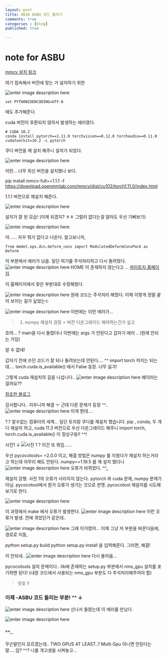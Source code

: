 ```yaml
---
layout: post
title: 0810 ASBU 코드 돌리기
comments: true
categories : [blog]
published: true

---
```


# note for ASBU

[mmcv 설치 링크](https://mmcv.readthedocs.io/en/latest/get_started/installation.html)

여기 접속해서 버전에 맞는 거 설치하기 위한 

![enter image description here](https://ifh.cc/g/GKhvCh.png)

```
set PYTHONIOENCODING=UTF-8
```
얘도 추가해준다.

cuda 버전이 호환되지 않아서 발생하는 에러였다.

```
# CUDA 10.2
conda install pytorch==1.11.0 torchvision==0.12.0 torchaudio==0.11.0 cudatoolkit=10.2 -c pytorch
```
쿠다 버전을 재 설치 해주니 설치가 되었다. 

![enter image description here](https://ifh.cc/g/PydGFD.png)

이런... 너무 최신 버전을 설치했나 보다.

pip install mmcv-full==1.1.1 -f https://download.openmmlab.com/mmcv/dist/cu102/torch1.11.0/index.html

1.1.1 버전으로 재설치 해준다.

![enter image description here](https://ifh.cc/g/16z2fM.png)

설치가 잘 된 모습! (이제 되겠지? ㅎㅎ 그럴리 없다는걸 알아도 우선 기뻐보기) 

![enter image description here](https://ifh.cc/g/SVZyMw.png)

야...... 자꾸 뭐가 없다고 나온다. 알고보니까, 

```
from mmdet.ops.dcn.deform_conv import ModulatedDeformConvPack as Deform
```

이 부분에서 에러가 났음. 일단 여기를 주석처리하고 다시 돌려줬다.
![enter image description here](https://ifh.cc/g/bOnSWr.png)
HOME 이 존재하지 않는다고 ...
[파이토치 홈페이지](https://pytorch.org/vision/0.8/_modules/torchvision/models/resnet.html)

이 홈페이지에서 찾은 부분대로 수정해줬다.

![enter image description here](https://ifh.cc/g/rRp8lC.png)
원래 코드는 주석처리 해줬다. 이제 이렇게 정말 끝이 보이는 걸가 싶었는ㄷ

![enter image description here](https://ifh.cc/g/7TsSSO.png)
이번에는 이런 에러가...

> 1) numpy 재설치 권장 > 버전 다운그레이드 해야하는건가 싶고

흐어... ? main을 다시 돌렸더니 이번에는 args 가 안된다고 갑자기 에러 ..
(원래 안되는 거임)

알 수 없네!

갑자기 전에 쓰던 코드가 잘 되나 돌려보는데 안된다.... ^^
import torch 까지는 되는데....
torch.cuda.is_available() 에서 False 등장.
너무 싫긔! 

그렇게 cuda 재설치의 길을 나섭니다..
![enter image description here](https://ifh.cc/g/mjp80D.png)
왜이러는 걸까요??

[참조한 블로그](https://blog.naver.com/PostView.naver?blogId=youngwoon96&logNo=222196596736&parentCategoryNo=&categoryNo=15&viewDate=&isShowPopularPosts=true&from=search)

감사합니다.. 지우니까 해결 ㅜ
근데 다른 문제가 등장 ^^..
![enter image description here](https://ifh.cc/g/574Jwl.png)
이게 뭔데....

?.? 알수없는 컴퓨터의 세계...
일단 토치랑 쿠다를 재설치 했습니다.
pip , conda, 두 개 다 재설치 하고,  cuda 11.3 버전으로 우선 다운그레이드 해주니
import torch, torch.cuda.is_available() 이 정상구동!! ^^!

사진1 ↓
![사진 1](https://ifh.cc/g/CYj8To.png)
? 이건 또 뭐임......

우선 pycocotools= =2.0.0 
이고, 해결 방법은 numpy 를 지웠다가 재설치 하는거라고 하는데 아무리 해도 안된다.
numpy==1.19.5 를 재 설치 했더니
![enter image description here](https://ifh.cc/g/4S2sjp.png)
오류가 바뀌었다. ^^,,

재설치 강행.
사진 1의 오류가 사라지지 않는다.  pytorch 와 cuda 문제, numpy 문제가 아님.
pycocotool에서 뭔가 오류가 생기는 것으로 판명. pycocotool 재설치를 시도해 보기로 한다.

![enter image description here](https://ifh.cc/g/foZhZm.png)

이 과정에서 make 에서 오류가 발생한다.
![enter image description here](https://ifh.cc/g/L9OdJT.png)
이런 오류가 발생. 전에 겪었던거 같은데..

![enter image description here](https://ifh.cc/g/b3FVZq.png)
그래 이거였어...
이제 그냥 저 부분을 바꾼다음에, 경로로 이동,

python setup.py build
python setup.py install
을 입력해준다. 그러면, 해결!

이 안되네..
![enter image description here](https://ifh.cc/g/GSw1zV.png)
다시 돌아옴...

pycocotools 설치 문제이다..
lib에 존재하는 setup.py 부분에서 nms_gpu 설치를 포기하면 된다!
(내장 코드에서 사용되는 nms_gpu 부분도 다 주석처리해주어야 함)

> 얏호 !!

### 이제 -ASBU 코드 돌리는 부분! ^^ ↓

![enter image description here](https://ifh.cc/g/gth2Wz.png)
신나서 돌렸는데 이 에러를 만났다.

![enter image description here](https://ifh.cc/g/8vBg8g.png)

### ^^..
무슨말인지 모르겠는데.. TWO GPUS AT LEAST..?
Multi Gpu 아니면 안된다는 말.....임? ^^?
나를 개고생을 시켜놓고...
